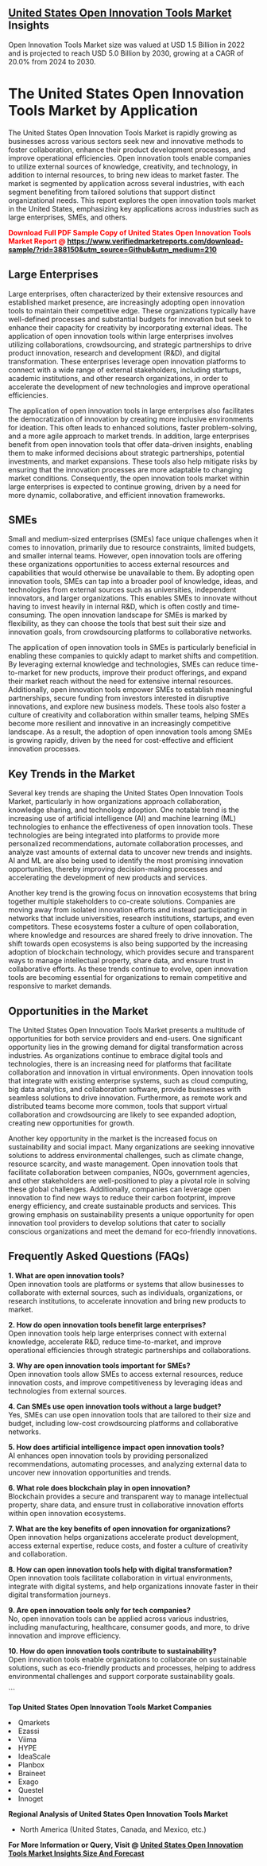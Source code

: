 <h2><a href="https://www.verifiedmarketreports.com/download-sample/?rid=388150&amp;utm_source=Github&amp;utm_medium=210" target="_blank">United States Open Innovation Tools Market</a> Insights</h2><p>Open Innovation Tools Market size was valued at USD 1.5 Billion in 2022 and is projected to reach USD 5.0 Billion by 2030, growing at a CAGR of 20.0% from 2024 to 2030.</p><p><h1>The United States Open Innovation Tools Market by Application</h1><p>The United States Open Innovation Tools Market is rapidly growing as businesses across various sectors seek new and innovative methods to foster collaboration, enhance their product development processes, and improve operational efficiencies. Open innovation tools enable companies to utilize external sources of knowledge, creativity, and technology, in addition to internal resources, to bring new ideas to market faster. The market is segmented by application across several industries, with each segment benefiting from tailored solutions that support distinct organizational needs. This report explores the open innovation tools market in the United States, emphasizing key applications across industries such as large enterprises, SMEs, and others. <strong><p><span class=""><span style="color: #ff0000;"><strong>Download Full PDF Sample Copy of United States Open Innovation Tools Market Report</strong> @ </span><a href="https://www.verifiedmarketreports.com/download-sample/?rid=388150&amp;utm_source=Github&amp;utm_medium=210" target="_blank">https://www.verifiedmarketreports.com/download-sample/?rid=388150&amp;utm_source=Github&amp;utm_medium=210</a></span></p></strong></p><h2>Large Enterprises</h2><p>Large enterprises, often characterized by their extensive resources and established market presence, are increasingly adopting open innovation tools to maintain their competitive edge. These organizations typically have well-defined processes and substantial budgets for innovation but seek to enhance their capacity for creativity by incorporating external ideas. The application of open innovation tools within large enterprises involves utilizing collaborations, crowdsourcing, and strategic partnerships to drive product innovation, research and development (R&D), and digital transformation. These enterprises leverage open innovation platforms to connect with a wide range of external stakeholders, including startups, academic institutions, and other research organizations, in order to accelerate the development of new technologies and improve operational efficiencies.</p><p>The application of open innovation tools in large enterprises also facilitates the democratization of innovation by creating more inclusive environments for ideation. This often leads to enhanced solutions, faster problem-solving, and a more agile approach to market trends. In addition, large enterprises benefit from open innovation tools that offer data-driven insights, enabling them to make informed decisions about strategic partnerships, potential investments, and market expansions. These tools also help mitigate risks by ensuring that the innovation processes are more adaptable to changing market conditions. Consequently, the open innovation tools market within large enterprises is expected to continue growing, driven by a need for more dynamic, collaborative, and efficient innovation frameworks.</p><h2>SMEs</h2><p>Small and medium-sized enterprises (SMEs) face unique challenges when it comes to innovation, primarily due to resource constraints, limited budgets, and smaller internal teams. However, open innovation tools are offering these organizations opportunities to access external resources and capabilities that would otherwise be unavailable to them. By adopting open innovation tools, SMEs can tap into a broader pool of knowledge, ideas, and technologies from external sources such as universities, independent innovators, and larger organizations. This enables SMEs to innovate without having to invest heavily in internal R&D, which is often costly and time-consuming. The open innovation landscape for SMEs is marked by flexibility, as they can choose the tools that best suit their size and innovation goals, from crowdsourcing platforms to collaborative networks.</p><p>The application of open innovation tools in SMEs is particularly beneficial in enabling these companies to quickly adapt to market shifts and competition. By leveraging external knowledge and technologies, SMEs can reduce time-to-market for new products, improve their product offerings, and expand their market reach without the need for extensive internal resources. Additionally, open innovation tools empower SMEs to establish meaningful partnerships, secure funding from investors interested in disruptive innovations, and explore new business models. These tools also foster a culture of creativity and collaboration within smaller teams, helping SMEs become more resilient and innovative in an increasingly competitive landscape. As a result, the adoption of open innovation tools among SMEs is growing rapidly, driven by the need for cost-effective and efficient innovation processes.</p><h2>Key Trends in the Market</h2><p>Several key trends are shaping the United States Open Innovation Tools Market, particularly in how organizations approach collaboration, knowledge sharing, and technology adoption. One notable trend is the increasing use of artificial intelligence (AI) and machine learning (ML) technologies to enhance the effectiveness of open innovation tools. These technologies are being integrated into platforms to provide more personalized recommendations, automate collaboration processes, and analyze vast amounts of external data to uncover new trends and insights. AI and ML are also being used to identify the most promising innovation opportunities, thereby improving decision-making processes and accelerating the development of new products and services.</p><p>Another key trend is the growing focus on innovation ecosystems that bring together multiple stakeholders to co-create solutions. Companies are moving away from isolated innovation efforts and instead participating in networks that include universities, research institutions, startups, and even competitors. These ecosystems foster a culture of open collaboration, where knowledge and resources are shared freely to drive innovation. The shift towards open ecosystems is also being supported by the increasing adoption of blockchain technology, which provides secure and transparent ways to manage intellectual property, share data, and ensure trust in collaborative efforts. As these trends continue to evolve, open innovation tools are becoming essential for organizations to remain competitive and responsive to market demands.</p><h2>Opportunities in the Market</h2><p>The United States Open Innovation Tools Market presents a multitude of opportunities for both service providers and end-users. One significant opportunity lies in the growing demand for digital transformation across industries. As organizations continue to embrace digital tools and technologies, there is an increasing need for platforms that facilitate collaboration and innovation in virtual environments. Open innovation tools that integrate with existing enterprise systems, such as cloud computing, big data analytics, and collaboration software, provide businesses with seamless solutions to drive innovation. Furthermore, as remote work and distributed teams become more common, tools that support virtual collaboration and crowdsourcing are likely to see expanded adoption, creating new opportunities for growth.</p><p>Another key opportunity in the market is the increased focus on sustainability and social impact. Many organizations are seeking innovative solutions to address environmental challenges, such as climate change, resource scarcity, and waste management. Open innovation tools that facilitate collaboration between companies, NGOs, government agencies, and other stakeholders are well-positioned to play a pivotal role in solving these global challenges. Additionally, companies can leverage open innovation to find new ways to reduce their carbon footprint, improve energy efficiency, and create sustainable products and services. This growing emphasis on sustainability presents a unique opportunity for open innovation tool providers to develop solutions that cater to socially conscious organizations and meet the demand for eco-friendly innovations.</p><h2>Frequently Asked Questions (FAQs)</h2><p><strong>1. What are open innovation tools?</strong><br>Open innovation tools are platforms or systems that allow businesses to collaborate with external sources, such as individuals, organizations, or research institutions, to accelerate innovation and bring new products to market.</p><p><strong>2. How do open innovation tools benefit large enterprises?</strong><br>Open innovation tools help large enterprises connect with external knowledge, accelerate R&D, reduce time-to-market, and improve operational efficiencies through strategic partnerships and collaborations.</p><p><strong>3. Why are open innovation tools important for SMEs?</strong><br>Open innovation tools allow SMEs to access external resources, reduce innovation costs, and improve competitiveness by leveraging ideas and technologies from external sources.</p><p><strong>4. Can SMEs use open innovation tools without a large budget?</strong><br>Yes, SMEs can use open innovation tools that are tailored to their size and budget, including low-cost crowdsourcing platforms and collaborative networks.</p><p><strong>5. How does artificial intelligence impact open innovation tools?</strong><br>AI enhances open innovation tools by providing personalized recommendations, automating processes, and analyzing external data to uncover new innovation opportunities and trends.</p><p><strong>6. What role does blockchain play in open innovation?</strong><br>Blockchain provides a secure and transparent way to manage intellectual property, share data, and ensure trust in collaborative innovation efforts within open innovation ecosystems.</p><p><strong>7. What are the key benefits of open innovation for organizations?</strong><br>Open innovation helps organizations accelerate product development, access external expertise, reduce costs, and foster a culture of creativity and collaboration.</p><p><strong>8. How can open innovation tools help with digital transformation?</strong><br>Open innovation tools facilitate collaboration in virtual environments, integrate with digital systems, and help organizations innovate faster in their digital transformation journeys.</p><p><strong>9. Are open innovation tools only for tech companies?</strong><br>No, open innovation tools can be applied across various industries, including manufacturing, healthcare, consumer goods, and more, to drive innovation and improve efficiency.</p><p><strong>10. How do open innovation tools contribute to sustainability?</strong><br>Open innovation tools enable organizations to collaborate on sustainable solutions, such as eco-friendly products and processes, helping to address environmental challenges and support corporate sustainability goals.</p>```</p><p><strong>Top United States Open Innovation Tools Market Companies</strong></p><div data-test-id=""><p><li>Qmarkets</li><li> Ezassi</li><li> Viima</li><li> HYPE</li><li> IdeaScale</li><li> Planbox</li><li> Braineet</li><li> Exago</li><li> Questel</li><li> Innoget</li></p><div><strong>Regional Analysis of&nbsp;United States Open Innovation Tools Market</strong></div><ul><li dir="ltr"><p dir="ltr">North America&nbsp;(United States, Canada, and Mexico, etc.)</p></li></ul><p><strong>For More Information or Query, Visit @&nbsp;</strong><strong><a href="https://www.verifiedmarketreports.com/product/open-innovation-tools-market/?utm_source=Github&amp;utm_medium=210" target="_blank">United States Open Innovation Tools Market Insights Size And Forecast</a></strong></p></div>
